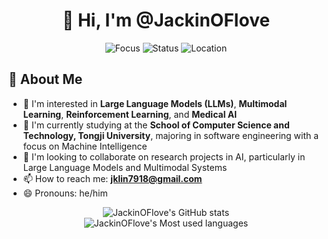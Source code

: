 <div align="center">
  <h1>👋 Hi, I'm @JackinOFlove</h1>
</div>


<div align="center">
  <img src="https://img.shields.io/badge/Focus-AI%20Research-blue" alt="Focus" />
  <img src="https://img.shields.io/badge/Status-Student-green" alt="Status" />
  <img src="https://img.shields.io/badge/Location-China-red" alt="Location" />
</div>


## 🧠 About Me


- 👀 I'm interested in **Large Language Models (LLMs)**, **Multimodal Learning**, **Reinforcement Learning**, and **Medical AI**
- 🔭 I'm currently studying at the **School of Computer Science and Technology, Tongji University**, majoring in software engineering with a focus on Machine Intelligence
- 💞️ I'm looking to collaborate on research projects in AI, particularly in Large Language Models and Multimodal Systems
- 📫 How to reach me: **jklin7918@gmail.com**
- 😄 Pronouns: he/him

<!---
JackinOFlove/JackinOFlove is a ✨ special ✨ repository because its `README.md` (this file) appears on your GitHub profile.
You can click the Preview link to take a look at your changes.
--->

<div align="center">
  <img src="https://github-readme-stats.vercel.app/api?username=JackinOFlove&show_icons=true&theme=tokyonight&hide_border=true&count_private=true" alt="JackinOFlove's GitHub stats" />
</div>


<div align="center">
  <img src="https://github-readme-stats.vercel.app/api/top-langs/?username=JackinOFlove&layout=compact&hide_border=true&langs_count=8&theme=tokyonight" alt="JackinOFlove's Most used languages" />
</div>

